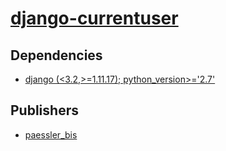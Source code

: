 # [django-currentuser](https://pypi.org/project/django-currentuser)

## Dependencies
- [django (<3.2,>=1.11.17); python_version>='2.7'](packages/d/django.md)



## Publishers
- [paessler_bis](https://pypi.org/user/paessler_bis)


